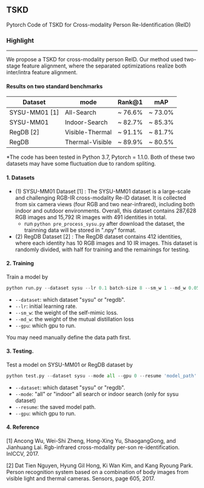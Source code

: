 ## TSKD

Pytorch Code of TSKD for Cross-modality Person Re-Identification (ReID)

### Highlight

---

We propose a TSKD for cross-modality person ReID. Our method used two-stage feature alignment, where the separated optimizations realize both inter/intra feature alignment.


#### Results on two standard benchmarks 

| Dataset       | mode            | Rank@1  | mAP     |
| ------------- | --------------- | ------- | ------- |
| SYSU-MM01 [1] | All-Search      | ~ 76.6% | ~ 73.0% |
| SYSU-MM01     | Indoor-Search   | ~ 82.7% | ~ 85.3% |
| RegDB [2]     | Visible-Thermal | ~ 91.1% | ~ 81.7% |
| RegDB         | Thermal-Visible | ~ 89.9% | ~ 80.5% |

*The code has been tested in Python 3.7, Pytorch = 1.1.0. Both of these two datasets may have some fluctuation due to random spliting.

#### 1. Datasets

- (1) SYSU-MM01 Dataset [1] : The SYSU-MM01 dataset is a large-scale and challenging RGB-IR cross-modality Re-ID dataset. It is collected from six camera views (four RGB and two near-infrared), including both indoor and outdoor environments. Overall, this dataset contains 287,628 RGB images and 15,792 IR images with 491 identities in total. 
  - run ``python pre_process_sysu.py``  after download the dataset, the trainning data will be stored in ".npy" format.
- (2) RegDB Dataset [2] : The RegDB dataset contains 412 identities, where each identity has 10 RGB images and 10 IR images. This dataset is randomly divided, with half for training and the remainings for testing.

#### 2. Training

Train a model by

```python
python run.py --dataset sysu --lr 0.1 batch-size 8 --sm_w 1 --md_w 0.05 --gpu 0  
```

- ``--dataset``: which dataset "sysu" or "regdb".
- ``--lr``: initial learning rate.
- ``--sm_w``: the weight of the self-mimic loss.
- ``--md_w``: the weight of the mutual distillation loss
- ``--gpu``: which gpu to run.

You may need manually define the data path first.

#### 3. Testing.

Test a model on SYSU-MM01 or RegDB dataset by

```python
python test.py --dataset sysu --mode all --gpu 0 --resume 'model_path'
```

- ``--dataset``: which dataset "sysu" or "regdb".
- ``--mode``: "all" or "indoor" all search or indoor search (only for sysu dataset)
- ``--resume``: the saved model path. 
- ``--gpu``: which gpu to run.

#### 4. Reference

[1]  Ancong  Wu,  Wei-Shi  Zheng,  Hong-Xing  Yu,  ShaogangGong, and Jianhuang Lai.  Rgb-infrared cross-modality per-son re-identification. InICCV, 2017.

[2] Dat  Tien  Nguyen,  Hyung  Gil  Hong,  Ki  Wan  Kim,  and Kang Ryoung Park.  Person recognition system based on a combination of body images from visible light and thermal cameras. Sensors, page 605, 2017.
